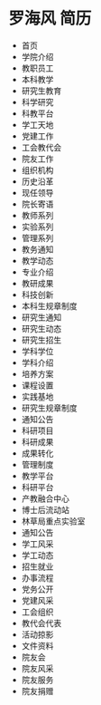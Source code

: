 # 罗海风 简历
- 首页
- 学院介绍
- 教职员工
- 本科教学
- 研究生教育
- 科学研究
- 科教平台
- 学工天地
- 党建工作
- 工会教代会
- 院友工作
- 组织机构
- 历史沿革
- 现任领导
- 院长寄语
- 教师系列
- 实验系列
- 管理系列
- 教务通知
- 教学动态
- 专业介绍
- 教研成果
- 科技创新
- 本科生规章制度
- 研究生通知
- 研究生动态
- 研究生招生
- 学科学位
- 学科介绍
- 培养方案
- 课程设置
- 实践基地
- 研究生规章制度
- 通知公告
- 科研项目
- 科研成果
- 成果转化
- 管理制度
- 教学平台
- 科研平台
- 产教融合中心
- 博士后流动站
- 林草局重点实验室
- 通知公告
- 学工风采
- 学工动态
- 招生就业
- 办事流程
- 党务公开
- 党建风采
- 工会组织
- 教代会代表
- 活动掠影
- 文件资料
- 院友会
- 院友风采
- 院友服务
- 院友捐赠
